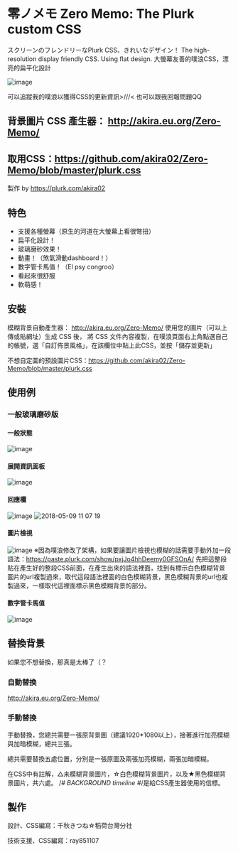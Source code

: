 # 零ノメモ Zero Memo: The Plurk custom CSS

スクリーンのフレンドリーなPlurk CSS、きれいなデザイン！
The high-resolution display friendly CSS. Using flat design. 
大螢幕友善的噗浪CSS，漂亮的扁平化設計

![image](https://user-images.githubusercontent.com/4176802/38499717-0a71da0c-3c3b-11e8-8a05-d11b2bb179d4.png)

可以追蹤我的噗浪以獲得CSS的更新資訊>///<
也可以跟我回報問題QQ

## 背景圖片 CSS 產生器： http://akira.eu.org/Zero-Memo/
## 取用CSS：https://github.com/akira02/Zero-Memo/blob/master/plurk.css

製作 by https://plurk.com/akira02

## 特色
+ 支援各種螢幕（原生的河道在大螢幕上看很彆扭）
+ 扁平化設計！
+ 玻璃磨砂效果！
+ 動畫！（煞氣滑動dashboard！）
+ 數字管卡馬值！（El psy congroo）
+ 看起來很舒服
+ 軟萌感！

## 安裝

模糊背景自動產生器：
http://akira.eu.org/Zero-Memo/ 
使用您的圖片（可以上傳或貼網址）生成 CSS 後，
將 CSS 文件內容複製，在噗浪頁面右上角點選自己的帳號，選「自訂佈景風格」，在該欄位中貼上此CSS，並按「儲存並更新」

不想自定圖的預設圖片CSS：https://github.com/akira02/Zero-Memo/blob/master/plurk.css

## 使用例

### 一般玻璃磨砂版
#### 一般狀態
![image](https://user-images.githubusercontent.com/4176802/38499709-0604d172-3c3b-11e8-876f-0c0b00e2609f.png)
#### 展開資訊面板
![image](https://user-images.githubusercontent.com/4176802/38499717-0a71da0c-3c3b-11e8-8a05-d11b2bb179d4.png)
#### 回應欄
![image](https://user-images.githubusercontent.com/4176802/38499743-204a05f2-3c3b-11e8-9318-9bfc897bfa84.png)
![2018-05-09 11 07 19](https://user-images.githubusercontent.com/4176802/39822767-f7978bec-53dd-11e8-88af-5a200d3d23bd.png)

#### 圖片檢視
![image](https://user-images.githubusercontent.com/4176802/38499769-2cd49602-3c3b-11e8-8e24-8601674b776b.png)
※因為噗浪修改了架構，如果要讓圖片檢視也模糊的話需要手動外加一段語法：https://paste.plurk.com/show/pxjJo4hhDeemy0GFSOnA/
先把這整段貼在產生好的整段CSS前面，在產生出來的語法裡面，找到有標示白色模糊背景圖片的url複製過來，取代這段語法裡面的白色模糊背景，黑色模糊背景的url也複製過來，一樣取代這裡面標示黑色模糊背景的部分。

#### 數字管卡馬值
![image](https://user-images.githubusercontent.com/4176802/38500124-11b5fe3c-3c3c-11e8-958e-866fc9043756.png)

## 替換背景
如果您不想替換，那真是太棒了（？

### 自動替換
http://akira.eu.org/Zero-Memo/
### 手動替換
手動替換，您總共需要一張原背景圖（建議1920*1080以上），接著進行加亮模糊與加暗模糊，總共三張。

總共需要替換五處位置，分別是一張原圖及兩張加亮模糊，兩張加暗模糊。

在CSS中有註解，△未模糊背景圖片，☆白色模糊背景圖片，以及★黑色模糊背景圖片，共六處。
/*# BACKGROUND timeline #*/是給CSS產生器使用的信標。


## 製作
設計、CSS編寫：千秋きつね☆稻荷台灣分社

技術支援、CSS編寫：ray851107

